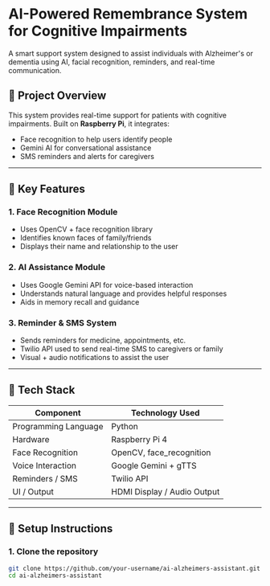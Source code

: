 # AI-Powered Remembrance System for Cognitive Impairments

A smart support system designed to assist individuals with Alzheimer's or dementia using AI, facial recognition, reminders, and real-time communication.

## 📌 Project Overview

This system provides real-time support for patients with cognitive impairments. Built on **Raspberry Pi**, it integrates:
- Face recognition to help users identify people
- Gemini AI for conversational assistance
- SMS reminders and alerts for caregivers

---

## 🧠 Key Features

### 1. Face Recognition Module
- Uses OpenCV + face recognition library
- Identifies known faces of family/friends
- Displays their name and relationship to the user

### 2. AI Assistance Module
- Uses Google Gemini API for voice-based interaction
- Understands natural language and provides helpful responses
- Aids in memory recall and guidance

### 3. Reminder & SMS System
- Sends reminders for medicine, appointments, etc.
- Twilio API used to send real-time SMS to caregivers or family
- Visual + audio notifications to assist the user

---

## 🧪 Tech Stack

| Component            | Technology Used             |
|----------------------|-----------------------------|
| Programming Language | Python                      |
| Hardware             | Raspberry Pi 4              |
| Face Recognition     | OpenCV, face_recognition    |
| Voice Interaction    | Google Gemini + gTTS        |
| Reminders / SMS      | Twilio API                  |
| UI / Output          | HDMI Display / Audio Output |

---

## 🔧 Setup Instructions

### 1. Clone the repository
```bash
git clone https://github.com/your-username/ai-alzheimers-assistant.git
cd ai-alzheimers-assistant
